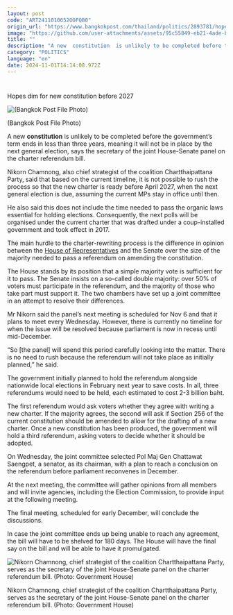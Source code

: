 ```yaml
---
layout: post
code: "ART2411010652OOFQB0"
origin_url: "https://www.bangkokpost.com/thailand/politics/2893781/hopes-dim-for-new-constitution-before-2027"
image: "https://github.com/user-attachments/assets/95c55849-eb21-4ade-b1b1-601de853f617"
title: ""
description: "A new  constitution  is unlikely to be completed before the government’s term ends in less than three years, meaning it will not be in place by the next general election, says the secretary of the joint House-Senate panel on the charter referendum bill."
category: "POLITICS"
language: "en"
date: 2024-11-01T14:14:08.972Z
---
```


# 

Hopes dim for new constitution before 2027

![(Bangkok Post File Photo)](https://github.com/user-attachments/assets/a07cf016-1a26-40fc-b244-ba3d3014a75f)

(Bangkok Post File Photo)

A new **constitution** is unlikely to be completed before the government’s term ends in less than three years, meaning it will not be in place by the next general election, says the secretary of the joint House-Senate panel on the charter referendum bill.

Nikorn Chamnong, also chief strategist of the coalition Chartthaipattana Party, said that based on the current timeline, it is not possible to rush the process so that the new charter is ready before April 2027, when the next general election is due, assuming the current MPs stay in office until then.

He also said this does not include the time needed to pass the organic laws essential for holding elections. Consequently, the next polls will be organised under the current charter that was drafted under a coup-installed government and took effect in 2017.

The main hurdle to the charter-rewriting process is the difference in opinion between the [House of Representatives](https://www.bangkokpost.com/thailand/politics/2891777/debate-on-charter-rewrite-bills-in-next-house-session) and the Senate over the size of the majority needed to pass a referendum on amending the constitution.

The House stands by its position that a simple majority vote is sufficient for it to pass. The Senate insists on a so-called double majority: over 50% of voters must participate in the referendum, and the majority of those who take part must support it. The two chambers have set up a joint committee in an attempt to resolve their differences.

Mr Nikorn said the panel’s next meeting is scheduled for Nov 6 and that it plans to meet every Wednesday. However, there is currently no timeline for when the issue will be resolved because parliament is now in recess until mid-December.

“So \[the panel\] will spend this period carefully looking into the matter. There is no need to rush because the referendum will not take place as initially planned,” he said.

The government initially planned to hold the referendum alongside nationwide local elections in February next year to save costs. In all, three referendums would need to be held, each estimated to cost 2-3 billion baht.

The first referendum would ask voters whether they agree with writing a new charter. If the majority agrees, the second will ask if Section 256 of the current constitution should be amended to allow for the drafting of a new charter. Once a new constitution has been produced, the government will hold a third referendum, asking voters to decide whether it should be adopted.

On Wednesday, the joint committee selected Pol Maj Gen Chattawat Saengpet, a senator, as its chairman, with a plan to reach a conclusion on the referendum before parliament reconvenes in December.

At the next meeting, the committee will gather opinions from all members and will invite agencies, including the Election Commission, to provide input at the following meeting.

The final meeting, scheduled for early December, will conclude the discussions.

In case the joint committee ends up being unable to reach any agreement, the bill will have to be shelved for 180 days. The House will have the final say on the bill and will be able to have it promulgated.

![Nikorn Chamnong, chief strategist of the coalition Chartthaipattana Party, serves as the secretary of the joint House-Senate panel on the charter referendum bill. (Photo: Government House)](https://github.com/user-attachments/assets/17001607-0104-4c6b-9482-24d52705a376)

Nikorn Chamnong, chief strategist of the coalition Chartthaipattana Party, serves as the secretary of the joint House-Senate panel on the charter referendum bill. (Photo: Government House)